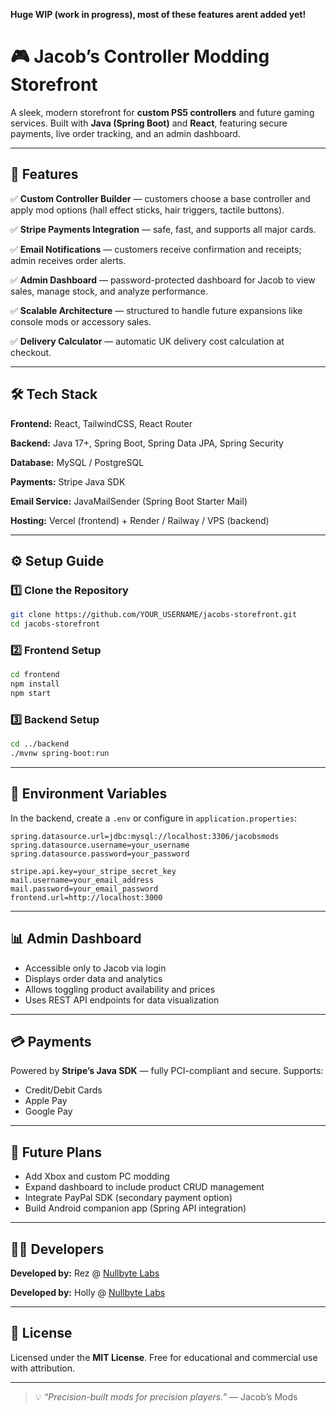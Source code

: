 **Huge WIP (work in progress), most of these features arent added yet!**


# 🎮 Jacob’s Controller Modding Storefront

A sleek, modern storefront for **custom PS5 controllers** and future gaming services.
Built with **Java (Spring Boot)** and **React**, featuring secure payments, live order tracking, and an admin dashboard.

---

## 🚀 Features

✅ **Custom Controller Builder** — customers choose a base controller and apply mod options (hall effect sticks, hair triggers, tactile buttons).

✅ **Stripe Payments Integration** — safe, fast, and supports all major cards.

✅ **Email Notifications** — customers receive confirmation and receipts; admin receives order alerts.

✅ **Admin Dashboard** — password-protected dashboard for Jacob to view sales, manage stock, and analyze performance.

✅ **Scalable Architecture** — structured to handle future expansions like console mods or accessory sales.

✅ **Delivery Calculator** — automatic UK delivery cost calculation at checkout.

---

## 🛠️ Tech Stack

**Frontend:** React, TailwindCSS, React Router

**Backend:** Java 17+, Spring Boot, Spring Data JPA, Spring Security

**Database:** MySQL / PostgreSQL

**Payments:** Stripe Java SDK

**Email Service:** JavaMailSender (Spring Boot Starter Mail)

**Hosting:** Vercel (frontend) + Render / Railway / VPS (backend)

---

## ⚙️ Setup Guide

### 1️⃣ Clone the Repository

```bash
git clone https://github.com/YOUR_USERNAME/jacobs-storefront.git
cd jacobs-storefront
```

### 2️⃣ Frontend Setup

```bash
cd frontend
npm install
npm start
```

### 3️⃣ Backend Setup

```bash
cd ../backend
./mvnw spring-boot:run
```

---

## 🔑 Environment Variables

In the backend, create a `.env` or configure in `application.properties`:

```
spring.datasource.url=jdbc:mysql://localhost:3306/jacobsmods
spring.datasource.username=your_username
spring.datasource.password=your_password

stripe.api.key=your_stripe_secret_key
mail.username=your_email_address
mail.password=your_email_password
frontend.url=http://localhost:3000
```

---

## 📊 Admin Dashboard

* Accessible only to Jacob via login
* Displays order data and analytics
* Allows toggling product availability and prices
* Uses REST API endpoints for data visualization

---

## 💳 Payments

Powered by **Stripe’s Java SDK** — fully PCI-compliant and secure.
Supports:

* Credit/Debit Cards
* Apple Pay
* Google Pay

---

## 🧱 Future Plans

* Add Xbox and custom PC modding
* Expand dashboard to include product CRUD management
* Integrate PayPal SDK (secondary payment option)
* Build Android companion app (Spring API integration)

---

## 👨‍💻 Developers

**Developed by:** Rez @ [Nullbyte Labs](https://github.com/rezevix)

**Developed by:** Holly @ [Nullbyte Labs](https://github.com/HoGoodDev)

---

## 🧾 License

Licensed under the **MIT License**.
Free for educational and commercial use with attribution.

---

> 💡 *“Precision-built mods for precision players.”*
> — Jacob’s Mods
